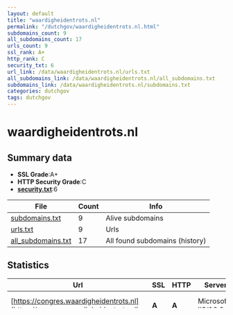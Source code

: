 ```yaml
---
layout: default
title: "waardigheidentrots.nl"
permalink: "/dutchgov/waardigheidentrots.nl.html"
subdomains_count: 9
all_subdomains_count: 17
urls_count: 9
ssl_rank: A+
http_rank: C
security_txt: 6
url_link: /data/waardigheidentrots.nl/urls.txt
all_subdomains_link: /data/waardigheidentrots.nl/all_subdomains.txt
subdomains_link: /data/waardigheidentrots.nl/subdomains.txt
categories: dutchgov
tags: dutchgov
---
```



# waardigheidentrots.nl
## Summary data


 - **SSL Grade**:A+
 - **HTTP Security Grade**:C
 - **[security.txt](https://www.digitaleoverheid.nl/nieuws/standaard-security-txt-nu-verplicht-voor-overheid/)**:6


| File       | Count | Info |
|------------|-------|------|
|[subdomains.txt](/DutchGovScope/data/waardigheidentrots.nl/subdomains.txt)|9|Alive subdomains|
|[urls.txt](/DutchGovScope/data/waardigheidentrots.nl/urls.txt)|9|Urls|
|[all_subdomains.txt](/DutchGovScope/data/waardigheidentrots.nl/all_subdomains.txt)|17|All found subdomains (history)|


## Statistics


| Url | SSL | HTTP | Server | Cookie | HSTS | CORS | CTO | CSP | XFO | XXP | RP |FP| Tech |Title |
|--------|-------|-------|------|------|------|------|------|------|------|------|------|------|------|------|
|[https://congres.waardigheidentrots.nl](https://congres.waardigheidentrots.nl)| **A**| **A**|Microsoft-IIS/10.0| |:white_check_mark: | | | | :white_check_mark: | :white_check_mark: | :white_check_mark: | |IIS:10.0 Windows Server|Document Moved|
|[https://www.waardigheidentrots.nl](https://www.waardigheidentrots.nl)| **A**| **B**||:warning: |:white_check_mark: | | | | :white_check_mark: | :white_check_mark: | :white_check_mark: | |Azure Azure Front Door Google Tag Manager HSTS Microsoft ASP.NET|Waardigheid en t...|
|[https://portaal.waardigheidentrots.nl](https://portaal.waardigheidentrots.nl)| **A+**| **C**|Microsoft-IIS/10.0|:white_check_mark: |:white_check_mark: | | |:warning: | | | :white_check_mark: | |Azure HSTS IIS:10.0 Microsoft ASP.NET Windows Server|Waardigheid en t...|
|[https://waardigheidentrots.nl](https://waardigheidentrots.nl)| **A+**| **B**||:warning: |:white_check_mark: | | | | :white_check_mark: | :white_check_mark: | :white_check_mark: | |Azure Azure Front Door HSTS Microsoft ASP.NET||
|[https://archief.waardigheidentrots.nl](https://archief.waardigheidentrots.nl)| **A+**| **A**|nginx|:warning: |:white_check_mark: | | |:warning: | :white_check_mark: | :white_check_mark: | :white_check_mark: | |HSTS Nginx||
|[https://registratie.waardigheidentrots.nl](https://registratie.waardigheidentrots.nl)| | **A**|nginx|:white_check_mark: |:white_check_mark: | | | :white_check_mark:| | :white_check_mark: | :white_check_mark: | |Amazon S3 Amazon Web Services HSTS Nginx PHP YouTube|Congres Waardigh...|
|[https://api.waardigheidentrots.nl](https://api.waardigheidentrots.nl)| | **E**|| | | | | | | | :white_check_mark: | ||Web App - Unavai...|
|[https://cms.waardigheidentrots.nl](https://cms.waardigheidentrots.nl)| | **F**||:white_check_mark: | | :warning:| | | | | :white_check_mark: | |Azure||
|[https://m906.waardigheidentrots.nl](https://m906.waardigheidentrots.nl)| | **E**|-|:o: | | | |:warning: | :white_check_mark: | :white_check_mark: | :white_check_mark: | |Amazon ALB Amazon CloudFront Amazon Web Services||

